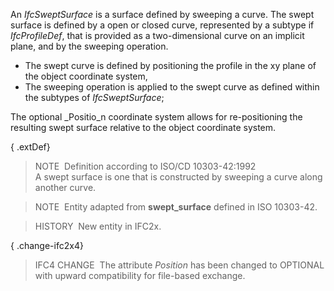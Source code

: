 An _IfcSweptSurface_ is a surface defined by sweeping a curve. The swept surface is defined by a open or closed curve, represented by a subtype if _IfcProfileDef_, that is provided as a two-dimensional curve on an implicit plane, and by the sweeping operation.

* The swept curve is defined by positioning the profile in the xy plane of the object coordinate system, 
* The sweeping operation is applied to the swept curve as defined within the subtypes of _IfcSweptSurface_;

The optional _Positio_n coordinate system allows for re-positioning the resulting swept surface relative to the object coordinate system.

{ .extDef}
> NOTE&nbsp; Definition according to ISO/CD 10303-42:1992  
> A swept surface is one that is constructed by sweeping a curve along another curve.

> NOTE&nbsp; Entity adapted from **swept_surface** defined in ISO 10303-42.

> HISTORY&nbsp; New entity in IFC2x.

{ .change-ifc2x4}
> IFC4 CHANGE&nbsp; The attribute _Position_ has been changed to OPTIONAL with upward compatibility for file-based exchange.
